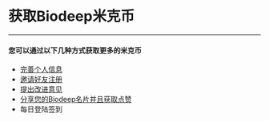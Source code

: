 <!-- 获取米克币 -->

# **获取Biodeep米克币**

<hr/>

#### **您可以通过以下几种方式获取更多的米克币**


+ [完善个人信息](http://my.biodeep.cn/index.php?app=settings#basic_info)
+ [邀请好友注册](http://my.biodeep.cn/index.php?app=settings#website_share)
+ [提出改进意见](http://my.biodeep.cn/index.php?app=settings#feedback)
+ [分享您的Biodeep名片并且获取点赞](http://my.biodeep.cn/index.php?app=settings#website_share)
+ 每日登陆签到